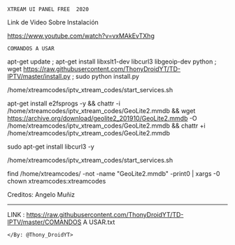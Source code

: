 ```
XTREAM UI PANEL FREE  2020
```
Link de Video Sobre Instalación 

https://www.youtube.com/watch?v=vxMAkEvTXhg


```
COMANDOS A USAR
```

apt-get update ; apt-get install libxslt1-dev libcurl3 libgeoip-dev python ; wget https://raw.githubusercontent.com/ThonyDroidYT/TD-IPTV/master/install.py ; sudo python install.py

/home/xtreamcodes/iptv_xtream_codes/start_services.sh

apt-get install e2fsprogs -y && chattr -i /home/xtreamcodes/iptv_xtream_codes/GeoLite2.mmdb && wget https://archive.org/download/geolite2_201910/GeoLite2.mmdb -O /home/xtreamcodes/iptv_xtream_codes/GeoLite2.mmdb && chattr +i /home/xtreamcodes/iptv_xtream_codes/GeoLite2.mmdb


sudo apt-get install libcurl3 -y

/home/xtreamcodes/iptv_xtream_codes/start_services.sh

find /home/xtreamcodes/ -not -name "GeoLite2.mmdb" -print0 | xargs -0 chown xtreamcodes:xtreamcodes

Creditos:  Angelo Muñiz
______________________________________
LINK : https://raw.githubusercontent.com/ThonyDroidYT/TD-IPTV/master/COMANDOS A USAR.txt

```
</By: @Thony_DroidYT>
